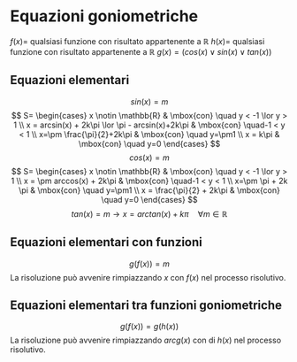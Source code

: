 # Equazioni goniometriche
$f(x)=$ qualsiasi funzione con risultato appartenente a $\mathbb{R}$
$h(x)=$ qualsiasi funzione con risultato appartenente a $\mathbb{R}$
$g(x)=(cos(x)\lor sin(x) \lor tan(x))$
## Equazioni elementari

$$sin(x)=m$$
$$
S=
\begin{cases}
	x \notin \mathbb{R} & \mbox{con} \quad y < -1 \lor y > 1 \\
	x = arcsin(x) + 2k\pi \lor \pi - arcsin(x)+2k\pi & \mbox{con} \quad-1 < y < 1 \\
	x=\pm \frac{\pi}{2}+2k\pi & \mbox{con} \quad y=\pm1 \\
	x = k\pi & \mbox{con} \quad y=0
\end{cases}
$$
$$cos(x)=m$$
$$
S=
\begin{cases}
	x \notin \mathbb{R} & \mbox{con} \quad y < -1 \lor y > 1 \\
	x = \pm arccos(x) + 2k\pi & \mbox{con} \quad-1 < y < 1 \\
	x=\pm \pi + 2k \pi & \mbox{con} \quad y=\pm1 \\
	x = \frac{\pi}{2} + 2k\pi & \mbox{con} \quad y=0
\end{cases}
$$
$$tan(x)=m \to x = arctan(x) + k\pi \quad \forall m \in \mathbb{R}$$

## Equazioni elementari con funzioni
$$g(f(x))=m$$
La risoluzione può avvenire rimpiazzando $x$ con $f(x)$ nel processo risolutivo.
## Equazioni elementari tra funzioni goniometriche
$$g(f(x))=g(h(x))$$
La risoluzione può avvenire rimpiazzando $arcg(x)$ con di $h(x)$ nel processo risolutivo.